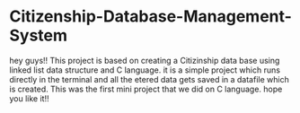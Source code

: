 # Citizenship-Database-Management-System
hey guys!!
This project is based on creating a Citizinship data base using linked list data structure and C language.
it is a simple project which runs directly in the terminal and all the etered data gets saved in a datafile which is created.
This was the first mini project that we did on C language.
hope you like it!!


